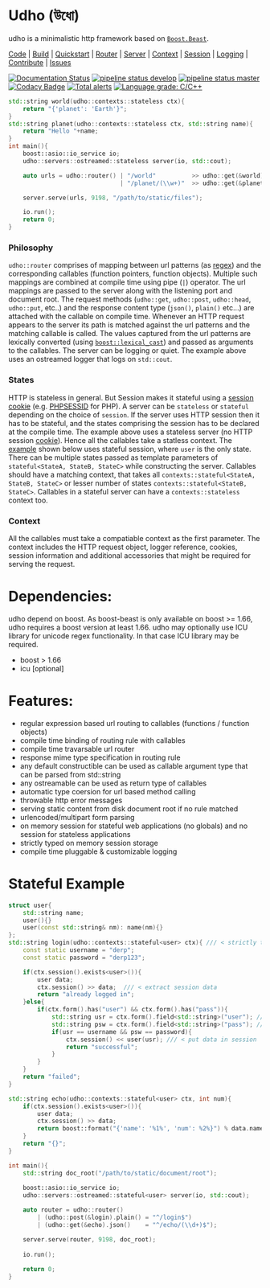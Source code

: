 # Udho (উধো)
udho is a minimalistic http framework based on [`Boost.Beast`](https://www.boost.org/doc/libs/1_71_0/libs/beast/doc/html/index.html). 

[Code](https://gitlab.com/neel.basu/udho) |
[Build](build) |
[Quickstart](quickstart) |
[Router](router) |
[Server](server) |
[Context](context) |
[Session](session) |
[Logging](logging) |
[Contribute](contributing) |
[Issues](https://gitlab.com/neel.basu/udho/issues)

[![Documentation Status](https://readthedocs.org/projects/udho/badge/?version=latest)](https://udho.readthedocs.io/en/latest/?badge=latest)
[![pipeline status develop](https://gitlab.com/neel.basu/udho/badges/develop/pipeline.svg)](https://gitlab.com/neel.basu/udho/commits/develop) 
[![pipeline status master](https://gitlab.com/neel.basu/udho/badges/master/pipeline.svg)](https://gitlab.com/neel.basu/udho/commits/master) 
[![Codacy Badge](https://api.codacy.com/project/badge/Grade/20093f1597cd490ba923fc5401ada672)](https://www.codacy.com/manual/neel.basu.z/udho?utm_source=github.com&amp;utm_medium=referral&amp;utm_content=neel/udho&amp;utm_campaign=Badge_Grade)
[![Total alerts](https://img.shields.io/lgtm/alerts/g/neel/udho.svg?logo=lgtm&logoWidth=18)](https://lgtm.com/projects/g/neel/udho/alerts/)
[![Language grade: C/C++](https://img.shields.io/lgtm/grade/cpp/g/neel/udho.svg?logo=lgtm&logoWidth=18)](https://lgtm.com/projects/g/neel/udho/context:cpp)

```cpp
std::string world(udho::contexts::stateless ctx){
    return "{'planet': 'Earth'}";
}
std::string planet(udho::contexts::stateless ctx, std::string name){
    return "Hello "+name;
}
int main(){
    boost::asio::io_service io;
    udho::servers::ostreamed::stateless server(io, std::cout);

    auto urls = udho::router() | "/world"          >> udho::get(&world).json() 
                               | "/planet/(\\w+)"  >> udho::get(&planet).plain();

    server.serve(urls, 9198, "/path/to/static/files");

    io.run();
    return 0;
}
```
### Philosophy

`udho::router` comprises of mapping between url patterns (as [regex](https://en.wikipedia.org/wiki/Regular_expression)) and the corresponding callables (function pointers, function objects). Multiple such mappings are combined at compile time using pipe (`|`) operator. The url mappings are passed to the server along with the listening port and document root. The request methods (`udho::get`, `udho::post`, `udho::head`, `udho::put`, etc..) and the response content type (`json()`, `plain()` etc...) are attached with the callable on compile time. Whenever an HTTP request appears to the server its path is matched against the url patterns and the matching callable is called. The values captured from the url patterns are lexically converted (using [`boost::lexical_cast`](https://theboostcpplibraries.com/boost.lexical_cast)) and passed as arguments to the callables. The server can be logging or quiet. The example above uses an ostreamed logger that logs on `std::cout`.

### States
HTTP is stateless in general. But Session makes it stateful using a [session cookie](https://en.wikipedia.org/wiki/Session_ID) (e.g. [PHPSESSID](https://www.php.net/manual/en/session.idpassing.php) for PHP). A server can be `stateless` or `stateful` depending on the choice of `session`. If the server uses HTTP session then it has to be stateful, and the states comprising the session has to be declared at the compile time. The example above uses a stateless server (no HTTP session [cookie](https://en.wikipedia.org/wiki/HTTP_cookie)). Hence all the callables take a statless context. The [example](#stateful-example) shown below uses stateful session, where `user` is the only state. There can be multiple states passed as template parameters of  `stateful<StateA, StateB, StateC>` while constructing the server. Callables should have a matching context, that takes all `contexts::stateful<StateA, StateB, StateC>` or lesser number of states `contexts::stateful<StateB, StateC>`. Callables in a stateful server can have a `contexts::stateless` context too. 

### Context

All the callables must take a compatiable context as the first parameter. The context includes the HTTP request object, logger reference, cookies, session information and additional accessories that might be required for serving the request.

# Dependencies:
udho depend on boost. As boost-beast is only available on boost >= 1.66, udho requires a boost version at least 1.66. udho may optionally use ICU library for unicode regex functionality. In that case ICU library may be required.

* boost > 1.66
* icu [optional]

# Features:

* regular expression based url routing to callables (functions / function objects)
* compile time binding of routing rule with callables
* compile time travarsable url router
* response mime type specification in routing rule
* any default constructible can be used as callable argument type that can be parsed from std::string
* any ostreamable can be used as return type of callables
* automatic type coersion for url based method calling
* throwable http error messages
* serving static content from disk document root if no rule matched
* urlencoded/multipart form parsing
* on memory session for stateful web applications (no globals) and no session for stateless applications
* strictly typed on memory session storage
* compile time pluggable & customizable logging
  
# Stateful Example  <a name="stateful-example"></a>

```cpp
struct user{
    std::string name;
    user(){}
    user(const std::string& nm): name(nm){}
};
std::string login(udho::contexts::stateful<user> ctx){ /// < strictly typed stateful context
    const static username = "derp";
    const static password = "derp123";

    if(ctx.session().exists<user>()){
        user data;
        ctx.session() >> data;  /// < extract session data
        return "already logged in";
    }else{
        if(ctx.form().has("user") && ctx.form().has("pass")){
            std::string usr = ctx.form().field<std::string>("user"); /// < form field value from post request
            std::string psw = ctx.form().field<std::string>("pass"); /// < form field value from post request
            if(usr == username && psw == password){
                ctx.session() << user(usr); /// < put data in session
                return "successful";
            }
        }
    }
    return "failed";
}

std::string echo(udho::contexts::stateful<user> ctx, int num){
    if(ctx.session().exists<user>()){
        user data;
        ctx.session() >> data;
        return boost::format("{'name': '%1%', 'num': %2%}") % data.name % num;
    }
    return "{}";
}

int main(){
    std::string doc_root("/path/to/static/document/root");
    
    boost::asio::io_service io;
    udho::servers::ostreamed::stateful<user> server(io, std::cout);

    auto router = udho::router()
        | (udho::post(&login).plain() = "^/login$")
        | (udho::get(&echo).json()    = "^/echo/(\\d+)$");

    server.serve(router, 9198, doc_root);
        
    io.run();
    
    return 0;
}
```
